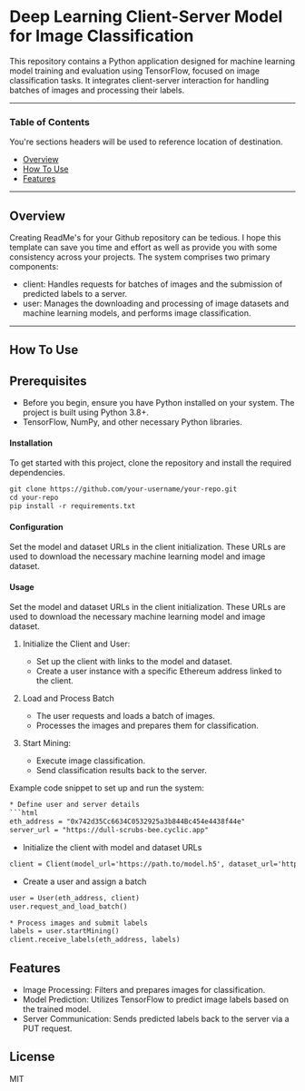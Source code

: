 # Deep Learning Client-Server Model for Image Classification
This repository contains a Python application designed for machine learning model training and evaluation using TensorFlow, focused on image classification tasks. It integrates client-server interaction for handling batches of images and processing their labels.

---

### Table of Contents
You're sections headers will be used to reference location of destination.

- [Overview](#Overview)
- [How To Use](#how-to-use)
- [Features](#Features)

---

## Overview

Creating ReadMe's for your Github repository can be tedious.  I hope this template can save you time and effort as well as provide you with some consistency across your projects.
The system comprises two primary components:
- client: Handles requests for batches of images and the submission of predicted labels to a server.
- user: Manages the downloading and processing of image datasets and machine learning models, and performs image classification.

---

## How To Use
## Prerequisites
 * Before you begin, ensure you have Python installed on your system. The project is 
   built using Python 3.8+.
 * TensorFlow, NumPy, and other necessary Python libraries.


#### Installation
To get started with this project, clone the repository and install the required dependencies.

```html
git clone https://github.com/your-username/your-repo.git
cd your-repo
pip install -r requirements.txt
```
#### Configuration
Set the model and dataset URLs in the client initialization. These URLs are used to download the necessary machine learning model and image dataset.

#### Usage
Set the model and dataset URLs in the client initialization. These URLs are used to download the necessary machine learning model and image dataset.

1. Initialize the Client and User:
   * Set up the client with links to the model and dataset.
   * Create a user instance with a specific Ethereum address linked to the client.

2. Load and Process Batch
   * The user requests and loads a batch of images.
   * Processes the images and prepares them for classification.

3. Start Mining: 
   * Execute image classification.
   * Send classification results back to the server.

Example code snippet to set up and run the system:

```html
* Define user and server details
```html
eth_address = "0x742d35Cc6634C0532925a3b844Bc454e4438f44e"
server_url = "https://dull-scrubs-bee.cyclic.app"
```

* Initialize the client with model and dataset URLs
```html
client = Client(model_url='https://path.to/model.h5', dataset_url='https://path.to/dataset.zip')
```
* Create a user and assign a batch
```html
user = User(eth_address, client)
user.request_and_load_batch()
```
```html
* Process images and submit labels
labels = user.startMining()
client.receive_labels(eth_address, labels)
```
## Features
* Image Processing: Filters and prepares images for classification.
* Model Prediction: Utilizes TensorFlow to predict image labels based on the trained model.
* Server Communication: Sends predicted labels back to the server via a PUT request.

## License
MIT


